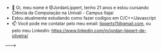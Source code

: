 - 👋 Oi, meu nome é @JordanLippert, tenho 21 anos e estou cursando Ciência da Computação na Univali - Campus Itajaí
-  Estou atualmente estudando como fazer codigos em  C/C++/Javascript
- 📫 Você pode me contatar pelo meu email: lippertx11@gmail.com, ou pelo meu Linkedin: https://www.linkedin.com/in/jordan-lippert-de-oliveira/

--->
